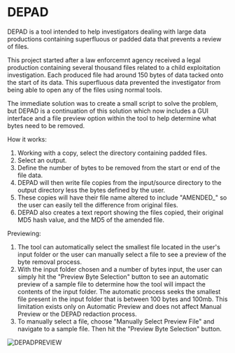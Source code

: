 # DEPAD
DEPAD is a tool intended to help investigators dealing with large data productions containing superfluous or padded data that prevents a review of 
files.

This project started after a law enforcemnt agency received a legal production containing several thousand files related to a child exploitation investigation.  Each produced file had around 150 bytes of data tacked onto the start of its data.  This superfluous data prevented the investigator from being able to open any of the files using normal tools.  

The immediate solution was to create a small script to solve the problem, but DEPAD is a continuation of this solution which now includes a GUI interface and a file preview option within the tool to help determine what bytes need to be removed. 


How it works:

1.  Working with a copy, select the directory containing padded files. 
2.  Select an output.
3.  Define the number of bytes to be removed from the start or end of the file data.
4.  DEPAD will then write file copies from the input/source directory to the output directory less the bytes defined by the user.
5.  These copies will have their file name altered to include "AMENDED_" so the user can easily tell the difference from original files.
6.  DEPAD also creates a text report showing the files copied, their original MD5 hash value, and the MD5 of the amended file. 

Previewing:
1.  The tool can automatically select the smallest file located in the user's input folder or the user can manually select a file to see a preview of the byte removal process. 
2.  With the input folder chosen and a number of bytes input, the user can simply hit the "Preview Byte Selection" button to see an automatic preview of a sample file to determine how the tool will impact the contents of the input folder. The automatic process seeks the smallest file present in the input folder that is between 100 bytes and 100mb. This limitation exists only on Automatic Preview and does not affect Manual Preview or the DEPAD redaction process. 
3.  To manually select a file, choose "Manually Select Preview File" and navigate to a sample file. Then hit the "Preview Byte Selection" button.   

![DEPADPREVIEW](https://user-images.githubusercontent.com/73806121/171286358-3d1aac1c-5d44-4bde-8c7b-64cf165000b0.png)

